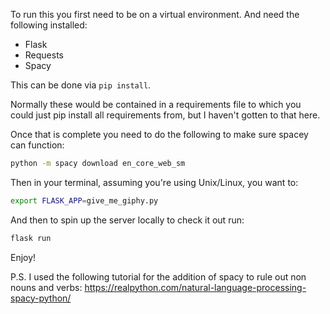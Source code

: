 To run this you first need to be on a virtual environment. And need the following installed:
 - Flask
 - Requests
 - Spacy

This can be done via `pip install`.

Normally these would be contained in a requirements file to which you could just pip install all requirements from, but I haven't gotten to that here.

Once that is complete you need to do the following to make sure spacey can function:
```bash
python -m spacy download en_core_web_sm
```

Then in your terminal, assuming you're using Unix/Linux, you want to:
```bash
export FLASK_APP=give_me_giphy.py
```

And then to spin up the server locally to check it out run:
```bash
flask run
```

Enjoy!

P.S. I used the following tutorial for the addition of spacy to rule out non nouns and verbs: https://realpython.com/natural-language-processing-spacy-python/
